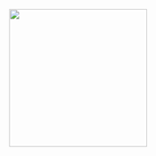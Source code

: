 <img src = "https://github.com/Dhruv-Kathiriya/button4_modify_core_flutter/assets/150034575/0b84824f-79e8-4d69-a9f8-1c77d4cafe6d" width = "250px">
